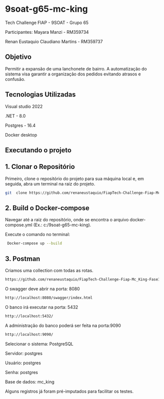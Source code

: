 # 9soat-g65-mc-king
Tech Challenge FIAP - 9SOAT - Grupo 65

Participantes:
Mayara Manzi - RM359734

Renan Eustaquio Claudiano Martins - RM359737

## Objetivo

Permitir a expansão de uma lanchonete de bairro. A automatização do sistema visa garantir a organização dos pedidos evitando atrasos e confusão.

## Tecnologias Utilizadas

Visual studio 2022

.NET - 8.0

Postgres - 16.4

Docker desktop


## Executando o projeto

## 1. Clonar o Repositório

  

Primeiro, clone o repositório do projeto para sua máquina local e, em seguida, abra um terminal na raiz do projeto.

  
```bash
git  clone https://github.com/renaneustaquio/FiapTech-Challenge-Fiap-Mc_King-Fase1.git
```


## 2. Build o Docker-compose
Navegar até a raiz do repositório, onde se encontra o arquivo docker-compose.yml (Ex.: c:/9soat-g65-mc-king).

Execute o comando no terminal: 

```bash
 Docker-compose up --build
```

## 3. Postman


Criamos uma collection com todas as rotas.

```bash
https://github.com/renaneustaquio/FiapTech-Challenge-Fiap-Mc_King-Fase1/blob/main/Docs/MCKingApi_Fase1.postman_collection.json
```



O swagger deve abrir na porta: 8080
```bash
http://localhost:8080/swagger/index.html
```

O banco irá executar na porta: 5432
```bash
http://localhost:5432/
```

A administração do banco poderá ser feita na porta:9090
```bash
http://localhost:9090/
```

Selecionar o sistema: PostgreSQL

Servidor: postgres

Usuário: postgres

Senha: postgres

Base de dados: mc_king


Alguns registros já foram pré-imputados para facilitar os testes.
